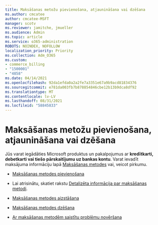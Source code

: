 ```yaml
---
title: Maksāšanas metožu pievienošana, atjaunināšana vai dzēšana
ms.author: cmcatee
author: cmcatee-MSFT
manager: scotv
ms.reviewer: jamitche, jmueller
ms.audience: Admin
ms.topic: article
ms.service: o365-administration
ROBOTS: NOINDEX, NOFOLLOW
localization_priority: Priority
ms.collection: Adm_O365
ms.custom:
- commerce_billing
- "1500001"
- "4858"
ms.date: 04/14/2021
ms.openlocfilehash: 92da1efda0a2a2fe7a3351e67a9b9acd81834376
ms.sourcegitcommit: e781da003fb7b878854846cbe12b13b9dca8df92
ms.translationtype: MT
ms.contentlocale: lv-LV
ms.lasthandoff: 08/31/2021
ms.locfileid: "58845833"
---
```

# <a name="add-update-or-remove-your-payment-methods"></a>Maksāšanas metožu pievienošana, atjaunināšana vai dzēšana

Jūs varat iegādāties Microsoft produktus un pakalpojumus ar **kredītkarti, debetkarti vai tiešo pārskaitījumu uz bankas kontu**. Varat ievadīt maksājuma informāciju lapā [Maksāšanas metodes](https://go.microsoft.com/fwlink/p/?linkid=2018806) vai, veicot pirkumu.

- [Maksāšanas metodes pievienošana](https://docs.microsoft.com/microsoft-365/commerce/billing-and-payments/manage-payment-methods#add-a-payment-method)

- Lai atrisinātu, skatiet rakstu [Detalizēta informācija par maksāšanas metodi](https://docs.microsoft.com/microsoft-365/commerce/billing-and-payments/manage-payment-methods#update-payment-method-details).

- [Maksāšanas metodes aizstāšana](https://docs.microsoft.com/microsoft-365/commerce/billing-and-payments/manage-payment-methods#replace-a-payment-method)

- [Maksāšanas metodes dzēšana](https://docs.microsoft.com/microsoft-365/commerce/billing-and-payments/manage-payment-methods#delete-a-payment-method)

- [Ar maksāšanas metodēm saistītu problēmu novēršana](https://docs.microsoft.com/microsoft-365/commerce/billing-and-payments/manage-payment-methods#troubleshoot-payment-methods)
